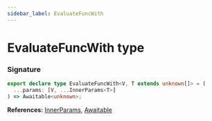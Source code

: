```yaml
---
sidebar_label: EvaluateFuncWith
---
```


# EvaluateFuncWith type

### Signature

```typescript
export declare type EvaluateFuncWith<V, T extends unknown[]> = (
  ...params: [V, ...InnerParams<T>]
) => Awaitable<unknown>;
```

**References:** [InnerParams](./puppeteer.innerparams.md), [Awaitable](./puppeteer.awaitable.md)

